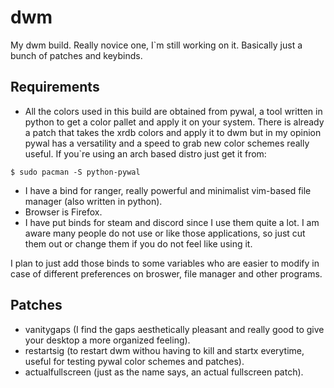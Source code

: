 # dwm
My dwm build. Really novice one, I`m still working on it. Basically just a bunch of patches and keybinds.

## Requirements
* All the colors used in this build are obtained from pywal, a tool written in python to get a color pallet and apply it on your system. There is already a patch that takes the xrdb colors and apply it to dwm but in my opinion pywal has a versatility and a speed to grab new color schemes really useful. If you`re using an arch based distro just get it from:
```
$ sudo pacman -S python-pywal
```
* I have a bind for ranger, really powerful and minimalist vim-based file manager (also written in python).
* Browser is Firefox.
* I have put binds for steam and discord since I use them quite a lot. I am aware many people do not use or like those applications, so just cut them out or change them if you do not feel like using it.

I plan to just add those binds to some variables who are easier to modify in case of different preferences on broswer, file manager and other programs.


## Patches
* vanitygaps (I find the gaps aesthetically pleasant and really good to give your desktop a more organized feeling).
* restartsig (to restart dwm withou having to kill and startx everytime, useful for testing pywal color schemes and patches).
* actualfullscreen (just as the name says, an actual fullscreen patch).
